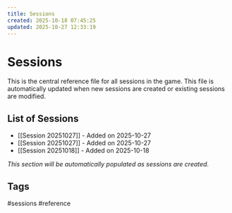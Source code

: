 ```yaml
---
title: Sessions
created: 2025-10-18 07:45:25
updated: 2025-10-27 12:33:19
---
```


# Sessions

This is the central reference file for all sessions in the game. This file is automatically updated when new sessions are created or existing sessions are modified.

## List of Sessions
- [[Session 20251027]] - Added on 2025-10-27
- [[Session 20251027]] - Added on 2025-10-27
- [[Session 20251018]] - Added on 2025-10-18

*This section will be automatically populated as sessions are created.*

## Tags
#sessions #reference
